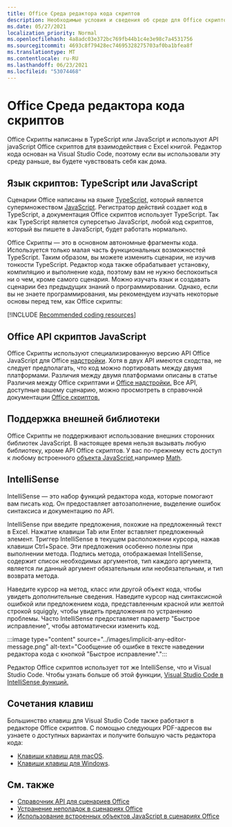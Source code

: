 ```yaml
---
title: Office Среда редактора кода скриптов
description: Необходимые условия и сведения об среде для Office скриптов в Excel в Интернете.
ms.date: 05/27/2021
localization_priority: Normal
ms.openlocfilehash: 4a8adc03e372bc769fb44b1c4e3e98c7a4531756
ms.sourcegitcommit: 4693c8f79428ec74695328275703af0ba1bfea8f
ms.translationtype: MT
ms.contentlocale: ru-RU
ms.lasthandoff: 06/23/2021
ms.locfileid: "53074468"
---
```

# <a name="office-scripts-code-editor-environment"></a>Office Среда редактора кода скриптов

Office Скрипты написаны в TypeScript или JavaScript и используют API javaScript Office скриптов для взаимодействия с Excel книгой. Редактор кода основан на Visual Studio Code, поэтому если вы использовали эту среду раньше, вы будете чувствовать себя как дома.

## <a name="scripting-language-typescript-or-javascript"></a>Язык скриптов: TypeScript или JavaScript

Сценарии Office написаны на языке [TypeScript](https://www.typescriptlang.org/docs/home.html), который является супермножеством [JavaScript](https://developer.mozilla.org/docs/Web/JavaScript). Регистратор действий создает код в TypeScript, а документация Office скриптов использует TypeScript. Так как TypeScript является суперсетью JavaScript, любой код скриптов, который вы пишете в JavaScript, будет работать нормально.

Office Скрипты — это в основном автономные фрагменты кода. Используется только малая часть функциональных возможностей TypeScript. Таким образом, вы можете изменить сценарии, не изучив тонкости TypeScript. Редактор кода также обрабатывает установку, компиляцию и выполнение кода, поэтому вам не нужно беспокоиться ни о чем, кроме самого сценария. Можно изучать язык и создавать сценарии без предыдущих знаний о программировании. Однако, если вы не знаете программирования, мы рекомендуем изучать некоторые основы перед тем, как Office скрипты:

[!INCLUDE [Recommended coding resources](../includes/coding-basics-references.md)]

## <a name="office-scripts-javascript-api"></a>Office API скриптов JavaScript

Office Скрипты используют специализированную версию API Office JavaScript для Office [надстройки](/office/dev/add-ins/overview/index). Хотя в двух API имеются сходства, не следует предполагать, что код можно портировать между двумя платформами. Различия между двумя платформами описаны в статье Различия между Office скриптами и [Office надстройки.](../resources/add-ins-differences.md#apis) Все API, доступные вашему сценарию, можно просмотреть в справочной документации [Office скриптов.](/javascript/api/office-scripts/overview)

## <a name="external-library-support"></a>Поддержка внешней библиотеки

Office Скрипты не поддерживают использование внешних сторонних библиотек JavaScript. В настоящее время нельзя вызывать любую библиотеку, кроме API Office скриптов. У вас по-прежнему есть доступ к любому встроенного [объекта JavaScript,](../develop/javascript-objects.md)например [Math](https://developer.mozilla.org/docs/Web/JavaScript/Reference/Global_Objects/Math).

## <a name="intellisense"></a>IntelliSense

IntelliSense — это набор функций редактора кода, которые помогают вам писать код. Он предоставляет автозаполнение, выделение ошибок синтаксиса и документацию по API.

IntelliSense при введите предложения, похожие на предложенный текст в Excel. Нажатие клавиши Tab или Enter вставляет предложенный элемент. Триггер IntelliSense в текущем расположении курсора, нажав клавиши Ctrl+Space. Эти предложения особенно полезны при выполнении метода. Подпись метода, отображаемая IntelliSense, содержит список необходимых аргументов, тип каждого аргумента, является ли данный аргумент обязательным или необязательным, и тип возврата метода.

Наведите курсор на метод, класс или другой объект кода, чтобы увидеть дополнительные сведения. Наведите курсор над синтаксисной ошибкой или предложением кода, представленным красной или желтой строкой squiggly, чтобы увидеть предложения по устранению проблемы. Часто IntelliSense предоставляет параметр "Быстрое исправление", чтобы автоматически изменить код.

:::image type="content" source="../images/implicit-any-editor-message.png" alt-text="Сообщение об ошибке в тексте наведении редактора кода с кнопкой &quot;Быстрое исправление&quot;.":::

Редактор Office скриптов использует тот же IntelliSense, что и Visual Studio Code. Чтобы узнать больше об этой функции, [Visual Studio Code в IntelliSense функций.](https://code.visualstudio.com/docs/editor/intellisense#_intellisense-features)

## <a name="keyboard-shortcuts"></a>Сочетания клавиш

Большинство клавиш для Visual Studio Code также работают в редакторе Office скриптов. С помощью следующих PDF-адресов вы узнаете о доступных вариантах и получите большую часть редактора кода:

- [Клавиши клавиш для macOS](https://code.visualstudio.com/shortcuts/keyboard-shortcuts-macos.pdf).
- [Клавиши клавиш для Windows](https://code.visualstudio.com/shortcuts/keyboard-shortcuts-windows.pdf).

## <a name="see-also"></a>См. также

- [Справочник API для сценариев Office](/javascript/api/office-scripts/overview)
- [Устранение неполадок в сценариях Office](../testing/troubleshooting.md)
- [Использование встроенных объектов JavaScript в сценариях Office](../develop/javascript-objects.md)
